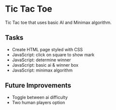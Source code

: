 # Tic Tac Toe
Tic Tac toe that uses basic AI and Minimax algorithm.

## Tasks
- Create HTML page styled with CSS
- JavaScript: click on square to show mark
- JavaScript: determine winner
- JavaScript: basic ai & winner box
- JavaScript: minimax algorithm

## Future Improvements
- Toggle between ai difficulty
- Two human players option